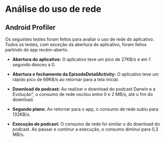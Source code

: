 # Análise do uso de rede

## Android Profiler

Os seguintes testes foram feitos para avaliar o uso de rede do aplicativo.
Todos os testes, com exceção da abertura do aplicativo, foram feitos partindo do app recém-aberto.

* __Abertura do aplicativo:__ O aplicativo teve um pico de 27KB/s e em 1 segundo desceu a 0.

* __Abertura e fechamento da EpisodeDetailActivity:__ O aplicativo teve um rápido pico de 69KB/s ao retornar para a tela inicial.

* __Download de podcast:__ Ao realizar o download do podcast Darwin e a Evolução", o consumo de rede oscilou entre 0 e 2 MB/s, até o fim do download.

* __Segundo plano:__ Ao retornar para o app, o consumo de rede subiu para 132KB/s.

* __Execução de podcast:__ O consumo de rede foi similar o do download do podcast. Ao pausar e continur a execução, o consumo diminui para 0,3 MB/s.
